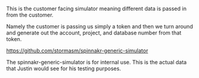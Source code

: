 
This is the customer facing simulator meaning different data is passed
in from the customer.

Namely the customer is passing us simply a token and then we turn
around and generate out the account, project, and database number
from that token.

https://github.com/stormasm/spinnakr-generic-simulator

The spinnakr-generic-simulator is for internal use.  This is the
actual data that Justin would see for his testing purposes.
